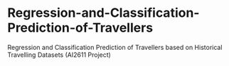 # Regression-and-Classification-Prediction-of-Travellers
Regression and Classification Prediction of Travellers based on Historical Travelling Datasets (AI2611 Project)
